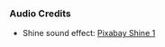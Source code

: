 ### Audio Credits
- Shine sound effect: [Pixabay Shine 1](https://pixabay.com/sound-effects/shine-1-268902/)